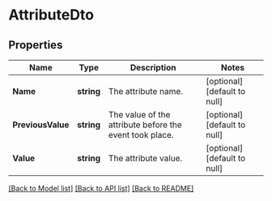 # AttributeDto

## Properties
Name | Type | Description | Notes
------------ | ------------- | ------------- | -------------
**Name** | **string** | The attribute name. | [optional] [default to null]
**PreviousValue** | **string** | The value of the attribute before the event took place. | [optional] [default to null]
**Value** | **string** | The attribute value. | [optional] [default to null]

[[Back to Model list]](../README.md#documentation-for-models) [[Back to API list]](../README.md#documentation-for-api-endpoints) [[Back to README]](../README.md)

